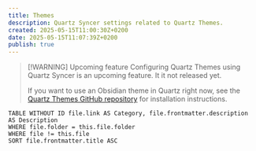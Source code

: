 ```yaml
---
title: Themes
description: Quartz Syncer settings related to Quartz Themes.
created: 2025-05-15T11:00:30Z+0200
date: 2025-05-15T11:07:39Z+0200
publish: true
---
```


> [!WARNING] Upcoming feature
> Configuring Quartz Themes using Quartz Syncer is an upcoming feature. It it not released yet.
>
> If you want to use an Obsidian theme in Quartz right now, see the [Quartz Themes GitHub repository](https://github.com/saberzero1/quartz-themes#installation) for installation instructions.

```dataview
TABLE WITHOUT ID file.link AS Category, file.frontmatter.description AS Description
WHERE file.folder = this.file.folder
WHERE file != this.file
SORT file.frontmatter.title ASC
```

